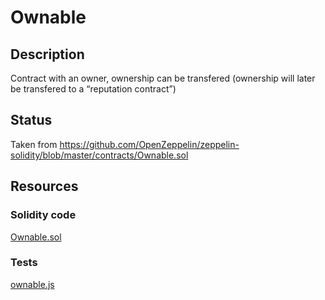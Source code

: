 # Ownable

## Description

Contract with an owner, ownership can be transfered (ownership will later be transfered to a “reputation contract”)

## Status

Taken from https://github.com/OpenZeppelin/zeppelin-solidity/blob/master/contracts/Ownable.sol 

## Resources

### Solidity code

[Ownable.sol](../contracts/Ownable.sol)

### Tests

[ownable.js](../test/ownable.js)

